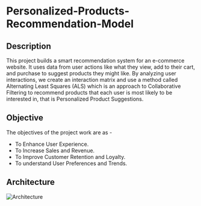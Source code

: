 # Personalized-Products-Recommendation-Model

## Description
  This project builds a smart recommendation system for an e-commerce website. It uses data from user actions like what they view, add to their cart, and purchase to suggest products they might like.
  By analyzing user interactions, we create an interaction matrix and use a method called Alternating Least Squares (ALS)  which is an approach to Collaborative Filtering to recommend products that each user is most likely to be interested in, that is Personalized Product Suggestions. 

## Objective
The objectives of the project work are as -
- To Enhance User Experience.
- To Increase Sales and Revenue.
- To Improve Customer Retention and Loyalty.
- To understand User Preferences and Trends.

## Architecture
![Architecture](Personalized-Products-Recommendation-Model/Architecture.png)

